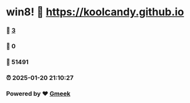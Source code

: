 # win8! :link: https://koolcandy.github.io 
### :page_facing_up: [3](https://koolcandy.github.io/tag.html) 
### :speech_balloon: 0 
### :hibiscus: 51491 
### :alarm_clock: 2025-01-20 21:10:27 
### Powered by :heart: [Gmeek](https://github.com/Meekdai/Gmeek)
